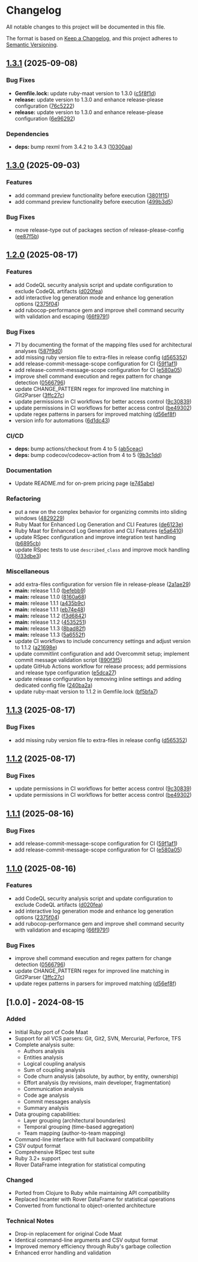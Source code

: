 # Changelog

All notable changes to this project will be documented in this file.

The format is based on [Keep a Changelog](https://keepachangelog.com/en/1.0.0/),
and this project adheres to [Semantic Versioning](https://semver.org/spec/v2.0.0.html).

## [1.3.1](https://github.com/viamin/ruby-maat/compare/v1.3.0...v1.3.1) (2025-09-08)


### Bug Fixes

* **Gemfile.lock:** update ruby-maat version to 1.3.0 ([c5f8f1d](https://github.com/viamin/ruby-maat/commit/c5f8f1d659220d0db4015ac21fbb285d454a8a53))
* **release:** update version to 1.3.0 and enhance release-please configuration ([76c5222](https://github.com/viamin/ruby-maat/commit/76c5222720ee66c5e4238720c07f9e33edf1587e))
* **release:** update version to 1.3.0 and enhance release-please configuration ([6e96292](https://github.com/viamin/ruby-maat/commit/6e962922db3179f5b3d51c13db513ec89ea23fcb))


### Dependencies

* **deps:** bump rexml from 3.4.2 to 3.4.3 ([10300aa](https://github.com/viamin/ruby-maat/commit/10300aa75eca1441fa7a9d80b285f0195ca5c078))

## [1.3.0](https://github.com/viamin/ruby-maat/compare/v1.2.0...v1.3.0) (2025-09-03)


### Features

* add command preview functionality before execution ([3801f15](https://github.com/viamin/ruby-maat/commit/3801f15cf31cca8d519082ce78890efa4b5b9c65))
* add command preview functionality before execution ([499b3d5](https://github.com/viamin/ruby-maat/commit/499b3d5c929175d2e394d2877ff0ab30e973739e))


### Bug Fixes

* move release-type out of packages section of release-please-config ([ee87f5b](https://github.com/viamin/ruby-maat/commit/ee87f5b1a2e4d48ddc36ea516a9a968b23e75f39))

## [1.2.0](https://github.com/viamin/ruby-maat/compare/ruby-maat-v1.1.3...ruby-maat/v1.2.0) (2025-08-17)


### Features

* add CodeQL security analysis script and update configuration to exclude CodeQL artifacts ([d020fea](https://github.com/viamin/ruby-maat/commit/d020fea2485b456747f3546a6c6f59a8b31b63c4))
* add interactive log generation mode and enhance log generation options ([2375f04](https://github.com/viamin/ruby-maat/commit/2375f04625f2d101cb48b477728da45249e1f972))
* add rubocop-performance gem and improve shell command security with validation and escaping ([66f9791](https://github.com/viamin/ruby-maat/commit/66f97917bd4d57da7ce89e6eebbac28dd0326175))


### Bug Fixes

* 71 by documenting the format of the mapping files used for architectural analyses ([587f9d0](https://github.com/viamin/ruby-maat/commit/587f9d06e0cad5b9cb14c06aafdfe649870c9d5a))
* add missing ruby version file to extra-files in release config ([d565352](https://github.com/viamin/ruby-maat/commit/d56535266542396b9a124516ae3c5de1fb3926f5))
* add release-commit-message-scope configuration for CI ([59f1af1](https://github.com/viamin/ruby-maat/commit/59f1af1837cec33bed85f7a11bf0d56c9edb0a29))
* add release-commit-message-scope configuration for CI ([e580a05](https://github.com/viamin/ruby-maat/commit/e580a05c489d8a393c75d199ed01191591d84574))
* improve shell command execution and regex pattern for change detection ([0566796](https://github.com/viamin/ruby-maat/commit/05667963965cc137a3343ca492ffc1bf81791c37))
* update CHANGE_PATTERN regex for improved line matching in Git2Parser ([3ffc27c](https://github.com/viamin/ruby-maat/commit/3ffc27c4abde42494daff8f701aa38c1dffbb1eb))
* update permissions in CI workflows for better access control ([9c30839](https://github.com/viamin/ruby-maat/commit/9c30839ea3c8f6c7fee56d911231ebc27faa35df))
* update permissions in CI workflows for better access control ([be49302](https://github.com/viamin/ruby-maat/commit/be49302c98a16b528ebf56137667998382ce56c4))
* update regex patterns in parsers for improved matching ([d56ef8f](https://github.com/viamin/ruby-maat/commit/d56ef8fb93a433ffbafd74374966271bd6419ebc))
* version info for automations ([6d1dc43](https://github.com/viamin/ruby-maat/commit/6d1dc43f1b3bf666ca54b7d3c5999d63a7964cab))


### CI/CD

* **deps:** bump actions/checkout from 4 to 5 ([ab5ceac](https://github.com/viamin/ruby-maat/commit/ab5ceac8a3d6c633efa309bd58d355b3489afb4f))
* **deps:** bump codecov/codecov-action from 4 to 5 ([9b3c1dd](https://github.com/viamin/ruby-maat/commit/9b3c1dd4bb93fd024bd6a9c22160f602f4811391))


### Documentation

* Update README.md for on-prem pricing page ([e745abe](https://github.com/viamin/ruby-maat/commit/e745abece16b47adbb18d63fdaba39eb31c69204))


### Refactoring

* put a new on the complex behavior for organizing commits into sliding windows ([4829229](https://github.com/viamin/ruby-maat/commit/48292293652912af17835e1f31190ff720882dc2))
* Ruby Maat for Enhanced Log Generation and CLI Features ([de6123e](https://github.com/viamin/ruby-maat/commit/de6123ee827376d18ac8cd62a25da50debd755d7))
* Ruby Maat for Enhanced Log Generation and CLI Features ([e5a6410](https://github.com/viamin/ruby-maat/commit/e5a64105b45e88c89ccdb074befa9ece453666ea))
* update RSpec configuration and improve integration test handling ([b6895cb](https://github.com/viamin/ruby-maat/commit/b6895cb7e6ad9e1d53f836e1f7472a719372bd86))
* update RSpec tests to use `described_class` and improve mock handling ([033dbe3](https://github.com/viamin/ruby-maat/commit/033dbe3c483041f249f12f500fb7483447902fe0))


### Miscellaneous

* add extra-files configuration for version file in release-please ([2a1ae29](https://github.com/viamin/ruby-maat/commit/2a1ae29f1c898b78e426cc6c9c23340ea573e87e))
* **main:** release 1.1.0 ([befebb9](https://github.com/viamin/ruby-maat/commit/befebb9d2522d01b8cc6962b2ed43a3ba7507e4c))
* **main:** release 1.1.0 ([8160a68](https://github.com/viamin/ruby-maat/commit/8160a6836b063603b05bb0a81297ecb1d4cb29f5))
* **main:** release 1.1.1 ([a435b9c](https://github.com/viamin/ruby-maat/commit/a435b9ca99ffe79e89d5c5f378cf638930104a77))
* **main:** release 1.1.1 ([eb74e48](https://github.com/viamin/ruby-maat/commit/eb74e486ca7e750c72bb88edec4354c3f2239cc6))
* **main:** release 1.1.2 ([f3d6842](https://github.com/viamin/ruby-maat/commit/f3d6842d4a76fcaafdd7adc628c968174f616d6c))
* **main:** release 1.1.2 ([4535251](https://github.com/viamin/ruby-maat/commit/45352512ed80c992f9a9ecdab10513055e38a1d4))
* **main:** release 1.1.3 ([8bad82f](https://github.com/viamin/ruby-maat/commit/8bad82f5822aa1ef5f40f7a249dd30d449b69f4f))
* **main:** release 1.1.3 ([5a6552f](https://github.com/viamin/ruby-maat/commit/5a6552fd4e3a64b74dab6b075196573b3599fdf6))
* update CI workflows to include concurrency settings and adjust version to 1.1.2 ([a21698e](https://github.com/viamin/ruby-maat/commit/a21698e7bf49a2b4ee7a47e2311379ce60e5271a))
* update commitlint configuration and add Overcommit setup; implement commit message validation script ([890f3f5](https://github.com/viamin/ruby-maat/commit/890f3f519c564d0dd60990a22d844f203980959b))
* update GitHub Actions workflow for release process; add permissions and release type configuration ([e5dca27](https://github.com/viamin/ruby-maat/commit/e5dca27e32efa43f0ab677cd96e7cc2b56ce6fb0))
* update release configuration by removing inline settings and adding dedicated config file ([240ba2a](https://github.com/viamin/ruby-maat/commit/240ba2a7962d1bb286a79d4b3c63199053037b95))
* update ruby-maat version to 1.1.2 in Gemfile.lock ([bf5bfa7](https://github.com/viamin/ruby-maat/commit/bf5bfa7e996a82af23c40acd70236774026b7cde))

## [1.1.3](https://github.com/viamin/ruby-maat/compare/v1.1.2...v1.1.3) (2025-08-17)


### Bug Fixes

* add missing ruby version file to extra-files in release config ([d565352](https://github.com/viamin/ruby-maat/commit/d56535266542396b9a124516ae3c5de1fb3926f5))

## [1.1.2](https://github.com/viamin/ruby-maat/compare/v1.1.1...v1.1.2) (2025-08-17)


### Bug Fixes

* update permissions in CI workflows for better access control ([9c30839](https://github.com/viamin/ruby-maat/commit/9c30839ea3c8f6c7fee56d911231ebc27faa35df))
* update permissions in CI workflows for better access control ([be49302](https://github.com/viamin/ruby-maat/commit/be49302c98a16b528ebf56137667998382ce56c4))

## [1.1.1](https://github.com/viamin/ruby-maat/compare/v1.1.0...v1.1.1) (2025-08-16)


### Bug Fixes

* add release-commit-message-scope configuration for CI ([59f1af1](https://github.com/viamin/ruby-maat/commit/59f1af1837cec33bed85f7a11bf0d56c9edb0a29))
* add release-commit-message-scope configuration for CI ([e580a05](https://github.com/viamin/ruby-maat/commit/e580a05c489d8a393c75d199ed01191591d84574))

## [1.1.0](https://github.com/viamin/ruby-maat/compare/v1.0.0...v1.1.0) (2025-08-16)


### Features

* add CodeQL security analysis script and update configuration to exclude CodeQL artifacts ([d020fea](https://github.com/viamin/ruby-maat/commit/d020fea2485b456747f3546a6c6f59a8b31b63c4))
* add interactive log generation mode and enhance log generation options ([2375f04](https://github.com/viamin/ruby-maat/commit/2375f04625f2d101cb48b477728da45249e1f972))
* add rubocop-performance gem and improve shell command security with validation and escaping ([66f9791](https://github.com/viamin/ruby-maat/commit/66f97917bd4d57da7ce89e6eebbac28dd0326175))


### Bug Fixes

* improve shell command execution and regex pattern for change detection ([0566796](https://github.com/viamin/ruby-maat/commit/05667963965cc137a3343ca492ffc1bf81791c37))
* update CHANGE_PATTERN regex for improved line matching in Git2Parser ([3ffc27c](https://github.com/viamin/ruby-maat/commit/3ffc27c4abde42494daff8f701aa38c1dffbb1eb))
* update regex patterns in parsers for improved matching ([d56ef8f](https://github.com/viamin/ruby-maat/commit/d56ef8fb93a433ffbafd74374966271bd6419ebc))

## [1.0.0] - 2024-08-15

### Added

- Initial Ruby port of Code Maat
- Support for all VCS parsers: Git, Git2, SVN, Mercurial, Perforce, TFS
- Complete analysis suite:
  - Authors analysis
  - Entities analysis  
  - Logical coupling analysis
  - Sum of coupling analysis
  - Code churn analysis (absolute, by author, by entity, ownership)
  - Effort analysis (by revisions, main developer, fragmentation)
  - Communication analysis
  - Code age analysis
  - Commit messages analysis
  - Summary analysis
- Data grouping capabilities:
  - Layer grouping (architectural boundaries)
  - Temporal grouping (time-based aggregation)
  - Team mapping (author-to-team mapping)
- Command-line interface with full backward compatibility
- CSV output format
- Comprehensive RSpec test suite
- Ruby 3.2+ support
- Rover DataFrame integration for statistical computing

### Changed

- Ported from Clojure to Ruby while maintaining API compatibility
- Replaced Incanter with Rover DataFrame for statistical operations
- Converted from functional to object-oriented architecture

### Technical Notes

- Drop-in replacement for original Code Maat
- Identical command-line arguments and CSV output format
- Improved memory efficiency through Ruby's garbage collection
- Enhanced error handling and validation
